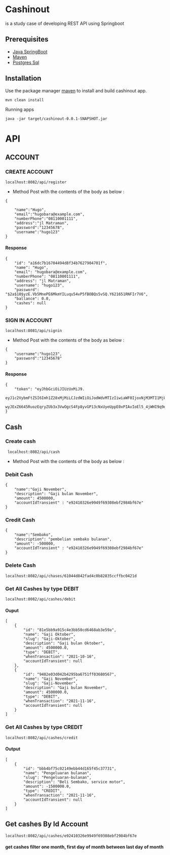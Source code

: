 
# Cashinout
is a study case of developing REST API using Springboot

## Prerequisites


* [Java SpringBoot](https://docs.oracle.com/javase/8/docs/technotes/guides/install/install_overview.html)
* [Maven](https://maven.apache.org/download.cgi)
* [Postgres Sql](https://www.postgresql.org/download/)

## Installation
Use the package manager [maven](https://maven.apache.org/) to install and build cashinout app.

``` 
mvn clean install
```
Running apps
```
java -jar target/cashinout-0.0.1-SNAPSHOT.jar
```

# API

## ACCOUNT 

### CREATE ACCOUNT
```localhost:8082/api/register```
- Method Post with the contents of the body as below :
``` 
{
    
    "name":"Hugo",
    "email":"hugobara@example.com",
    "numberPhone":"08110001111",
    "address":"jl Matraman",
    "password":"12345678",
    "username":"hugo123"
}   
```
#### Response
```
{
    "id": "a16dc7b16704494d8f34b7627904701f",
    "name": "Hugo",
    "email": "hugobara@example.com",
    "numberPhone": "08110001111",
    "address": "jl Matraman",
    "username": "hugo123",
    "password": "$2a$10$yzE.Vb5MnePE6MkmYILuqu54vP5fBOBQs5vSQ.Y621651RNFIr7V6",
    "ballance": 0.0,
    "cashes": null
}
```
### SIGN IN ACCOUNT
```localhost:8081/api/signin```
- Method Post with the contents of the body as below :
```
{
    "username":"hugo123",
    "password":"12345678"
}
```
#### Response 
```
{
    "token": "eyJhbGciOiJIUzUxMiJ9.
    eyJ1c2VybmFtZSI6Imh1Z28xMjMiLCJzdWIiOiJodWdvMTIzIiwiaWF0IjoxNjM3MTI1MjU5LCJleHAiOjE2MzcxMjY0NTl9.
    wyJExZ6645RuozEqryZUb3x3VwOgcS4Fp8yvGP13cNxUyeUppE0xPIAvIoEl5_4jWHI9q9eEHPovSc78GDRBtA"
}
```


## Cash

### Create cash
``` localhost:8082/api/cash```
- Method Post with the contents of the body as below :

### Debit Cash
```
{
    "name":"Gaji November",
    "description": "Gaji bulan November",
    "amount": 4500000,
    "accountIdTransient" : "e92410326e9949f69308ebf2984bf67e"
}
```
### Credit Cash
```
{
    "name":"Sembako",
    "description": "pembelian sembako bulanan",
    "amount": -500000,
    "accountIdTransient" : "e92410326e9949f69308ebf2984bf67e"
}
```
### Delete Cash
```
localhost:8082/api/chases/61044d842fad4c0b82835ccffbc0421d
```

### Get All Cashes by type DEBIT
```
localhost:8082/api/cashes/debit
```
#### Ouput
```
[
    {
        "id": "81e5bb9a915c4e3bb50cd6468ab3e59a",
        "name": "Gaji Oktober",
        "slug": "Gaji-Oktober",
        "description": "Gaji bulan Oktober",
        "amount": 4500000.0,
        "type": "DEBIT",
        "whenTransaction": "2021-10-16",
        "accountIdTransient": null
    },
    {
        "id": "9482e03d042b4295ba6751ff03680567",
        "name": "Gaji November",
        "slug": "Gaji-November",
        "description": "Gaji bulan November",
        "amount": 4500000.0,
        "type": "DEBIT",
        "whenTransaction": "2021-11-16",
        "accountIdTransient": null
    }
]
```

### Get All Cashes by type CREDIT
```
localhost:8082/api/cashes/credit
```
#### Output
```
[
    {
        "id": "bbb4bf75c02149ebb44d165f45c37731",
        "name": "Pengeluaran bulanan",
        "slug": "Pengeluaran-bulanan",
        "description": "Beli Sembako, service motor",
        "amount": -1500000.0,
        "type": "CREDIT",
        "whenTransaction": "2021-11-16",
        "accountIdTransient": null
    }
]
```

## Get cashes By Id Account
```
localhost:8082/api/cashes/e92410326e9949f69308ebf2984bf67e
```
#### get cashes filter one month, first day of month  between last day of month

